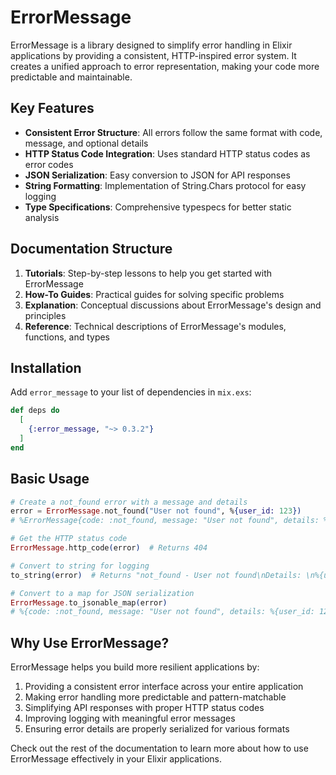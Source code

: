 # ErrorMessage

ErrorMessage is a library designed to simplify error handling in Elixir applications by providing a consistent, HTTP-inspired error system. It creates a unified approach to error representation, making your code more predictable and maintainable.

## Key Features

- **Consistent Error Structure**: All errors follow the same format with code, message, and optional details
- **HTTP Status Code Integration**: Uses standard HTTP status codes as error codes
- **JSON Serialization**: Easy conversion to JSON for API responses
- **String Formatting**: Implementation of String.Chars protocol for easy logging
- **Type Specifications**: Comprehensive typespecs for better static analysis

## Documentation Structure

1. **Tutorials**: Step-by-step lessons to help you get started with ErrorMessage
2. **How-To Guides**: Practical guides for solving specific problems
3. **Explanation**: Conceptual discussions about ErrorMessage's design and principles
4. **Reference**: Technical descriptions of ErrorMessage's modules, functions, and types

## Installation

Add `error_message` to your list of dependencies in `mix.exs`:

```elixir
def deps do
  [
    {:error_message, "~> 0.3.2"}
  ]
end
```

## Basic Usage

```elixir
# Create a not_found error with a message and details
error = ErrorMessage.not_found("User not found", %{user_id: 123})
# %ErrorMessage{code: :not_found, message: "User not found", details: %{user_id: 123}}

# Get the HTTP status code
ErrorMessage.http_code(error)  # Returns 404

# Convert to string for logging
to_string(error)  # Returns "not_found - User not found\nDetails: \n%{user_id: 123}"

# Convert to a map for JSON serialization
ErrorMessage.to_jsonable_map(error)
# %{code: :not_found, message: "User not found", details: %{user_id: 123}}
```

## Why Use ErrorMessage?

ErrorMessage helps you build more resilient applications by:

1. Providing a consistent error interface across your entire application
2. Making error handling more predictable and pattern-matchable
3. Simplifying API responses with proper HTTP status codes
4. Improving logging with meaningful error messages
5. Ensuring error details are properly serialized for various formats

Check out the rest of the documentation to learn more about how to use ErrorMessage effectively in your Elixir applications.
